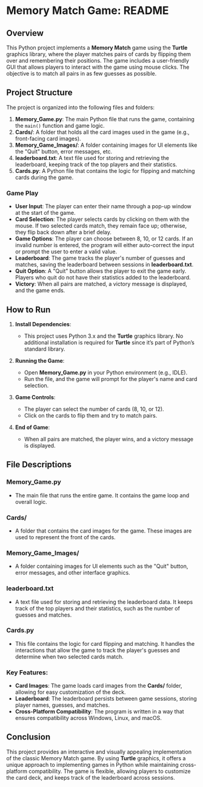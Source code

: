 
# Memory Match Game: README

## Overview

This Python project implements a **Memory Match** game using the **Turtle** graphics library, where the player matches pairs of cards by flipping them over and remembering their positions. The game includes a user-friendly GUI that allows players to interact with the game using mouse clicks. The objective is to match all pairs in as few guesses as possible.

## Project Structure

The project is organized into the following files and folders:

1. **Memory_Game.py**: The main Python file that runs the game, containing the `main()` function and game logic.
2. **Cards/**: A folder that holds all the card images used in the game (e.g., front-facing card images).
3. **Memory_Game_Images/**: A folder containing images for UI elements like the "Quit" button, error messages, etc.
4. **leaderboard.txt**: A text file used for storing and retrieving the leaderboard, keeping track of the top players and their statistics.
5. **Cards.py**: A Python file that contains the logic for flipping and matching cards during the game.

### Game Play

- **User Input**: The player can enter their name through a pop-up window at the start of the game.
- **Card Selection**: The player selects cards by clicking on them with the mouse. If two selected cards match, they remain face up; otherwise, they flip back down after a brief delay.
- **Game Options**: The player can choose between 8, 10, or 12 cards. If an invalid number is entered, the program will either auto-correct the input or prompt the user to enter a valid value.
- **Leaderboard**: The game tracks the player's number of guesses and matches, saving the leaderboard between sessions in **leaderboard.txt**.
- **Quit Option**: A "Quit" button allows the player to exit the game early. Players who quit do not have their statistics added to the leaderboard.
- **Victory**: When all pairs are matched, a victory message is displayed, and the game ends.

## How to Run

1. **Install Dependencies**:
   - This project uses Python 3.x and the **Turtle** graphics library. No additional installation is required for **Turtle** since it’s part of Python’s standard library.

2. **Running the Game**:
   - Open **Memory_Game.py** in your Python environment (e.g., IDLE).
   - Run the file, and the game will prompt for the player's name and card selection.

3. **Game Controls**:
   - The player can select the number of cards (8, 10, or 12).
   - Click on the cards to flip them and try to match pairs.

4. **End of Game**:
   - When all pairs are matched, the player wins, and a victory message is displayed.

## File Descriptions

### **Memory_Game.py**  
- The main file that runs the entire game. It contains the game loop and overall logic.

### **Cards/**  
- A folder that contains the card images for the game. These images are used to represent the front of the cards.

### **Memory_Game_Images/**  
- A folder containing images for UI elements such as the "Quit" button, error messages, and other interface graphics.

### **leaderboard.txt**  
- A text file used for storing and retrieving the leaderboard data. It keeps track of the top players and their statistics, such as the number of guesses and matches.

### **Cards.py**  
- This file contains the logic for card flipping and matching. It handles the interactions that allow the game to track the player's guesses and determine when two selected cards match.


### Key Features:
- **Card Images**: The game loads card images from the **Cards/** folder, allowing for easy customization of the deck.
- **Leaderboard**: The leaderboard persists between game sessions, storing player names, guesses, and matches.
- **Cross-Platform Compatibility**: The program is written in a way that ensures compatibility across Windows, Linux, and macOS.

## Conclusion

This project provides an interactive and visually appealing implementation of the classic Memory Match game. By using **Turtle** graphics, it offers a unique approach to implementing games in Python while maintaining cross-platform compatibility. The game is flexible, allowing players to customize the card deck, and keeps track of the leaderboard across sessions.
